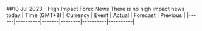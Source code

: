 ##10 Jul 2023 - High Impact Forex News
There is no high impact news today.| Time (GMT+8) | Currency | Event | Actual | Forecast | Previous |
|------|----------|-------|--------|----------|----------|
